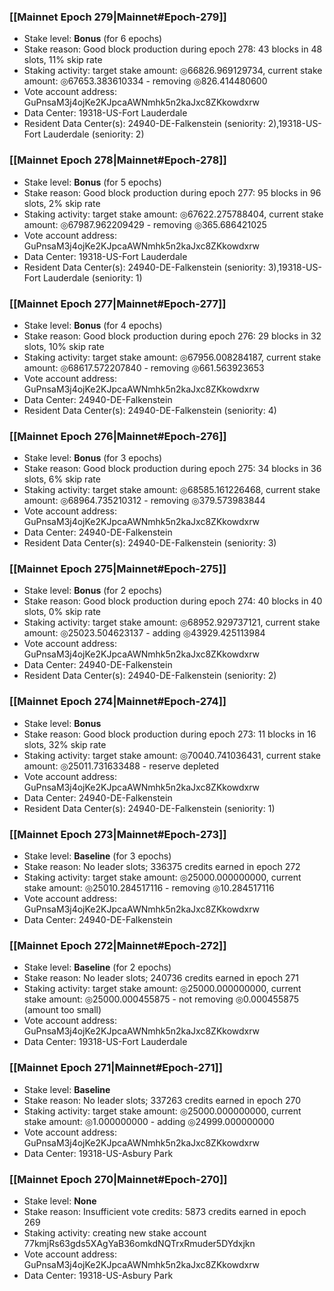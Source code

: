 ### [[Mainnet Epoch 279|Mainnet#Epoch-279]]
* Stake level: **Bonus** (for 6 epochs)
* Stake reason: Good block production during epoch 278: 43 blocks in 48 slots, 11% skip rate
* Staking activity: target stake amount: ◎66826.969129734, current stake amount: ◎67653.383610334 - removing ◎826.414480600
* Vote account address: GuPnsaM3j4ojKe2KJpcaAWNmhk5n2kaJxc8ZKkowdxrw
* Data Center: 19318-US-Fort Lauderdale
* Resident Data Center(s): 24940-DE-Falkenstein (seniority: 2),19318-US-Fort Lauderdale (seniority: 2)
### [[Mainnet Epoch 278|Mainnet#Epoch-278]]
* Stake level: **Bonus** (for 5 epochs)
* Stake reason: Good block production during epoch 277: 95 blocks in 96 slots, 2% skip rate
* Staking activity: target stake amount: ◎67622.275788404, current stake amount: ◎67987.962209429 - removing ◎365.686421025
* Vote account address: GuPnsaM3j4ojKe2KJpcaAWNmhk5n2kaJxc8ZKkowdxrw
* Data Center: 19318-US-Fort Lauderdale
* Resident Data Center(s): 24940-DE-Falkenstein (seniority: 3),19318-US-Fort Lauderdale (seniority: 1)
### [[Mainnet Epoch 277|Mainnet#Epoch-277]]
* Stake level: **Bonus** (for 4 epochs)
* Stake reason: Good block production during epoch 276: 29 blocks in 32 slots, 10% skip rate
* Staking activity: target stake amount: ◎67956.008284187, current stake amount: ◎68617.572207840 - removing ◎661.563923653
* Vote account address: GuPnsaM3j4ojKe2KJpcaAWNmhk5n2kaJxc8ZKkowdxrw
* Data Center: 24940-DE-Falkenstein
* Resident Data Center(s): 24940-DE-Falkenstein (seniority: 4)
### [[Mainnet Epoch 276|Mainnet#Epoch-276]]
* Stake level: **Bonus** (for 3 epochs)
* Stake reason: Good block production during epoch 275: 34 blocks in 36 slots, 6% skip rate
* Staking activity: target stake amount: ◎68585.161226468, current stake amount: ◎68964.735210312 - removing ◎379.573983844
* Vote account address: GuPnsaM3j4ojKe2KJpcaAWNmhk5n2kaJxc8ZKkowdxrw
* Data Center: 24940-DE-Falkenstein
* Resident Data Center(s): 24940-DE-Falkenstein (seniority: 3)
### [[Mainnet Epoch 275|Mainnet#Epoch-275]]
* Stake level: **Bonus** (for 2 epochs)
* Stake reason: Good block production during epoch 274: 40 blocks in 40 slots, 0% skip rate
* Staking activity: target stake amount: ◎68952.929737121, current stake amount: ◎25023.504623137 - adding ◎43929.425113984
* Vote account address: GuPnsaM3j4ojKe2KJpcaAWNmhk5n2kaJxc8ZKkowdxrw
* Data Center: 24940-DE-Falkenstein
* Resident Data Center(s): 24940-DE-Falkenstein (seniority: 2)
### [[Mainnet Epoch 274|Mainnet#Epoch-274]]
* Stake level: **Bonus**
* Stake reason: Good block production during epoch 273: 11 blocks in 16 slots, 32% skip rate
* Staking activity: target stake amount: ◎70040.741036431, current stake amount: ◎25011.731633488 - reserve depleted
* Vote account address: GuPnsaM3j4ojKe2KJpcaAWNmhk5n2kaJxc8ZKkowdxrw
* Data Center: 24940-DE-Falkenstein
* Resident Data Center(s): 24940-DE-Falkenstein (seniority: 1)
### [[Mainnet Epoch 273|Mainnet#Epoch-273]]
* Stake level: **Baseline** (for 3 epochs)
* Stake reason: No leader slots; 336375 credits earned in epoch 272
* Staking activity: target stake amount: ◎25000.000000000, current stake amount: ◎25010.284517116 - removing ◎10.284517116
* Vote account address: GuPnsaM3j4ojKe2KJpcaAWNmhk5n2kaJxc8ZKkowdxrw
* Data Center: 24940-DE-Falkenstein
### [[Mainnet Epoch 272|Mainnet#Epoch-272]]
* Stake level: **Baseline** (for 2 epochs)
* Stake reason: No leader slots; 240736 credits earned in epoch 271
* Staking activity: target stake amount: ◎25000.000000000, current stake amount: ◎25000.000455875 - not removing ◎0.000455875 (amount too small)
* Vote account address: GuPnsaM3j4ojKe2KJpcaAWNmhk5n2kaJxc8ZKkowdxrw
* Data Center: 19318-US-Fort Lauderdale
### [[Mainnet Epoch 271|Mainnet#Epoch-271]]
* Stake level: **Baseline**
* Stake reason: No leader slots; 337263 credits earned in epoch 270
* Staking activity: target stake amount: ◎25000.000000000, current stake amount: ◎1.000000000 - adding ◎24999.000000000
* Vote account address: GuPnsaM3j4ojKe2KJpcaAWNmhk5n2kaJxc8ZKkowdxrw
* Data Center: 19318-US-Asbury Park
### [[Mainnet Epoch 270|Mainnet#Epoch-270]]
* Stake level: **None**
* Stake reason: Insufficient vote credits: 5873 credits earned in epoch 269
* Staking activity: creating new stake account 77kmjRs63gds5XAgYaB36omkdNQTrxRmuder5DYdxjkn
* Vote account address: GuPnsaM3j4ojKe2KJpcaAWNmhk5n2kaJxc8ZKkowdxrw
* Data Center: 19318-US-Asbury Park